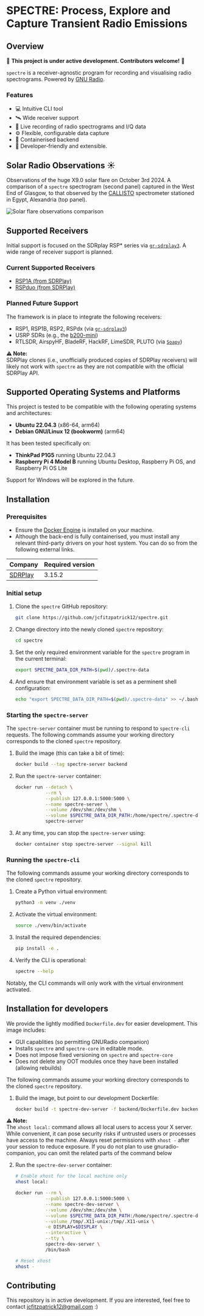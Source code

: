 # **SPECTRE: Process, Explore and Capture Transient Radio Emissions**

## Overview

📢 **This project is under active development. Contributors welcome!** 📢

`spectre` is a receiver-agnostic program for recording and visualising radio spectrograms. Powered by [GNU Radio](https://www.gnuradio.org/).

### **Features**
- 💻 Intuitive CLI tool  
- 🛰️ Wide receiver support  
- 💾 Live recording of radio spectrograms and I/Q data  
- ⚙️ Flexible, configurable data capture  
- 🐳 Containerised backend  
- 🔧 Developer-friendly and extensible.



## Solar Radio Observations ☀️

Observations of the huge X9.0 solar flare on October 3rd 2024. A comparison of a `spectre` spectrogram (second panel) captured in the West End of Glasgow, to that observed by the [CALLISTO](https://e-callisto.org/) spectrometer stationed in Egypt, Alexandria (top panel).

![Solar flare observations comparison](docs/gallery/comparison.png)



## Supported Receivers

Initial support is focused on the SDRplay RSP* series via [`gr-sdrplay3`](https://github.com/fventuri/gr-sdrplay3). A wide range of receiver support is planned.

### **Current Supported Receivers**
- [RSP1A (from SDRPlay)](https://www.sdrplay.com/rsp1a/)  
- [RSPduo (from SDRPlay)](https://www.sdrplay.com/rspduo/)  

### **Planned Future Support**
The framework is in place to integrate the following receivers:
- RSP1, RSP1B, RSP2, RSPdx (via [`gr-sdrplay3`](https://github.com/fventuri/gr-sdrplay3))  
- USRP SDRs (e.g., the [b200-mini](https://www.ettus.com/all-products/usrp-b200mini/))  
- RTLSDR, AirspyHF, BladeRF, HackRF, LimeSDR, PLUTO (via [`Soapy`](https://wiki.gnuradio.org/index.php/Soapy))  

**⚠️ Note:**  
SDRPlay clones (i.e., unofficially produced copies of SDRPlay receivers) will likely not work with `spectre` as they are not compatible with the official SDRPlay API.  



## Supported Operating Systems and Platforms

This project is tested to be compatible with the following operating systems and architectures:
- **Ubuntu 22.04.3** (x86-64, arm64)  
- **Debian GNU/Linux 12 (bookworm)** (arm64)  

It has been tested specifically on:
- **ThinkPad P1G5** running Ubuntu 22.04.3  
- **Raspberry Pi 4 Model B** running Ubuntu Desktop, Raspberry Pi OS, and Raspberry Pi OS Lite  

Support for Windows will be explored in the future.




## Installation

### **Prerequisites**
- Ensure the [Docker Engine](https://docs.docker.com/engine/install/ubuntu/) is installed on your machine.
- Although the back-end is fully containerised, you must install any relevant third-party drivers on your host system. You can do so from the following external links.

| Company | Required version |
| ------- | ---------------- |
| [SDRPlay](https://www.sdrplay.com/api/ ) | 3.15.2 |


### **Initial setup**
1. Clone the ```spectre``` GitHub repository:  
   ```bash
   git clone https://github.com/jcfitzpatrick12/spectre.git
   ```
2. Change directory into the newly cloned ```spectre``` repository:  
   ```bash
   cd spectre
   ```
3. Set the only required environment variable for the ```spectre``` program in the current terminal:  
   ```bash
   export SPECTRE_DATA_DIR_PATH=$(pwd)/.spectre-data
   ```

4. And ensure that environment variable is set as a perminent shell configuration:  
   ```bash
   echo "export SPECTRE_DATA_DIR_PATH=$(pwd)/.spectre-data" >> ~/.bashrc
   ```


### **Starting the `spectre-server`**
The `spectre-server` container must be running to respond to `spectre-cli` requests. The following commands assume your working directory corresponds to the cloned ```spectre``` repository.

1. Build the image (this can take a bit of time):    
   ```bash
   docker build --tag spectre-server backend
   ```

2. Run the `spectre-server` container:  
   ```bash
   docker run --detach \
              --rm \
              --publish 127.0.0.1:5000:5000 \
              --name spectre-server \
              --volume /dev/shm:/dev/shm \
              --volume $SPECTRE_DATA_DIR_PATH:/home/spectre/.spectre-data \
              spectre-server 
   ```
 
3. At any time, you can stop the ```spectre-server``` using:    
   ```bash
   docker container stop spectre-server --signal kill
   ```


### **Running the `spectre-cli`**
The following commands assume your working directory corresponds to the cloned ```spectre``` repository.

1. Create a Python virtual environment:  
   ```bash
   python3 -m venv ./venv
   ```

2. Activate the virtual environment:  
   ```bash
   source ./venv/bin/activate
   ```

3. Install the required dependencies:  
   ```bash
   pip install -e .
   ```

4. Verify the CLI is operational:  
   ```bash
   spectre --help
   ```
Notably, the CLI commands will only work with the virtual environment activated.


## Installation for developers

We provide the lightly modified ```Dockerfile.dev``` for easier development. This image includes:  

- GUI capablities (so permitting GNURadio companion)
- Installs ```spectre``` and ```spectre-core``` in editable mode.
- Does not impose fixed versioning on ```spectre``` and ```spectre-core```
- Does not delete any OOT modules once they have been installed (allowing rebuilds)

The following commands assume your working directory corresponds to the cloned ```spectre``` repository.

1. Build the image, but point to our development Dockerfile:  
   ```bash
   docker build -t spectre-dev-server -f backend/Dockerfile.dev backend
   ```

**⚠️ Note:**  
The ```xhost local:``` command allows all local users to access your X server. While convenient, it can pose security risks if untrusted users or processes have access to the machine. Always reset permissions with ```xhost -``` after your session to reduce exposure. If you do not plan to use gnuradio-companion, you can omit the related parts of the command below


2. Run the `spectre-dev-server` container:  
   ```bash
   # Enable xhost for the local machine only
   xhost local:

   docker run --rm \
              --publish 127.0.0.1:5000:5000 \
              --name spectre-dev-server \
              --volume /dev/shm:/dev/shm \
              --volume $SPECTRE_DATA_DIR_PATH:/home/spectre/.spectre-data \
              --volume /tmp/.X11-unix:/tmp/.X11-unix \
              -e DISPLAY=$DISPLAY \
              --interactive \
              --tty \
              spectre-dev-server \
              /bin/bash

   # Reset xhost
   xhost -
   ```


## Contributing
This repository is in active development. If you are interested, feel free to contact  jcfitzpatrick12@gmail.com :)
